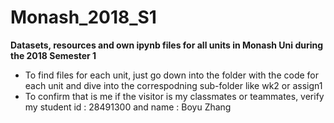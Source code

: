 # Monash_2018_S1
**Datasets, resources and own ipynb files for all units in Monash Uni during the 2018 Semester 1**
- To find files for each unit, just go down into the folder with the code for each unit and dive into the correspodning sub-folder like wk2 or assign1
- To confirm that is me if the visitor is my classmates or teammates, verify my student id : 28491300 and name : Boyu Zhang
